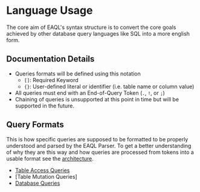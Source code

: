 # Language Usage
The core aim of EAQL's syntax structure is to convert the core goals achieved by other database query languages like SQL into a more english form.

## Documentation Details
- Queries formats will be defined using this notation
    - `[]`: Required Keyword
    - `{}`: User-defined literal or identifier (i.e. table name or column value)
- All queries must end with an End-of-Query Token (`.`, `!`, or `;`)
- Chaining of queries is unsupported at this point in time but will be supported in the future.

## Query Formats
This is how specific queries are supposed to be formatted to be properly understood and parsed by the EAQL Parser. To get a better understanding of why they are this way and how queries are processed from tokens into a usable format see the [architecture](../architecture/ARCHITECTURE.md).

- [Table Access Queries](./TABLE_ACCESING.md)
- [Table Mutation Queries]
- [Database Queries](./DATABASE.md)